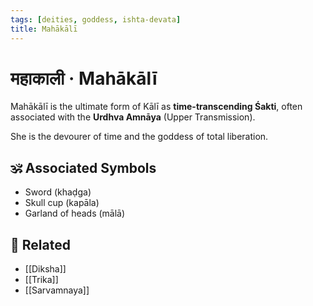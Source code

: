 ```yaml
---
tags: [deities, goddess, ishta-devata]
title: Mahākālī
---
```


# महाकाली · Mahākālī

Mahākālī is the ultimate form of Kālī as **time-transcending Śakti**, often associated with the **Urdhva Amnāya** (Upper Transmission).

She is the devourer of time and the goddess of total liberation.

## 🕉️ Associated Symbols
- Sword (khaḍga)
- Skull cup (kapāla)
- Garland of heads (mālā)

## 🔗 Related
- [[Diksha]]
- [[Trika]]
- [[Sarvamnaya]]
